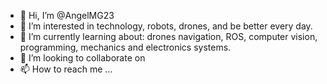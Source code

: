 - 👋 Hi, I’m @AngelMG23
- 👀 I’m interested in technology, robots, drones, and be better every day.
- 🌱 I’m currently learning about: drones navigation, ROS, computer vision, programming, mechanics and electronics systems.
- 💞️ I’m looking to collaborate on 
- 📫 How to reach me ...

<!---
AngelMG23/AngelMG23 is a ✨ special ✨ repository because its `README.md` (this file) appears on your GitHub profile.
You can click the Preview link to take a look at your changes.
--->

